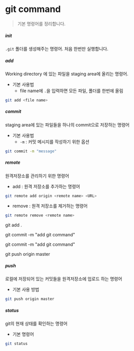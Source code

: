 # git command

> 기본 명령어를 정리합니다.





##### init

`.git` 폴더를 생성해주는 명령어. 처음 한번만 실행합니다.



##### add

Working directory 에 있는 파일을 staging area에 올리는 명령어.

* 기본 사용법
  * file name에 `.`을 입력하면 모든 파일, 폴더를 한번에 올림

```bash
git add <file name>
```



##### commit

staging area에 있는 파일들을 하나의 commit으로 저장하는 명령어



* 기본 사용법
  * `-m` : 커밋 메시지를 작성하기 위한 옵션

``` bash
git commit -m "message"
```



##### remote

원격저장소를 관리하기 위한 명령어



* add : 원격 저장소를 추가하는 명령어

```bash
git remote add origin <remote name> <URL>
```



* remove : 원격 저장소를 제거하는 명령어

``` bash
git remote remove <remote name>
```

git add .  

git commit -m "add git command"

git commit -m "add git command"

git push origin master

##### push

로컬에 저장되어 있는 커밋들을 원격저장소에 업로드 하는 명령어



* 기본 사용 방법

``` bash
git push origin master
```



##### status

git의 현재 상태를 확인하는 명령어



* 기본 명령어

```bash
git status
```

